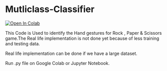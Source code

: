 # Mutliclass-Classifier

[![Open In Colab](https://colab.research.google.com/assets/colab-badge.svg)](https://colab.research.google.com/drive/1TYI57udcLuzXPvHC93T3ryTw3izgNIWJ)

This Code is Used to identify the Hand gestures for Rock , Paper & Scissors game.The Real life implementation is not done yet because of less training and testing data.

Real life implementation can be done if we have a large dataset.

Run .py file on Google Colab or Jupyter Notebook.
